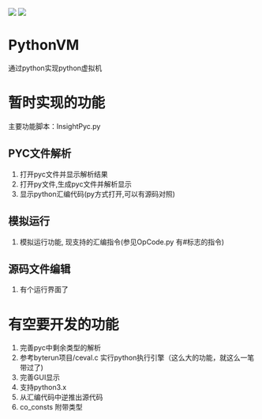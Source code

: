 
![](https://img.shields.io/badge/python-2.7-brightgreen.svg)
![](https://travis-ci.org/VxCoder/PythonVM.svg?branch=master)
# PythonVM
通过python实现python虚拟机

# 暂时实现的功能
主要功能脚本：InsightPyc.py

## PYC文件解析
  1. 打开pyc文件并显示解析结果
  2. 打开py文件,生成pyc文件并解析显示
  3. 显示python汇编代码(py方式打开,可以有源码对照)

## 模拟运行
  1. 模拟运行功能, 现支持的汇编指令(参见OpCode.py 有#标志的指令)


## 源码文件编辑
  1. 有个运行界面了

     
# 有空要开发的功能
1. 完善pyc中剩余类型的解析
2. 参考byterun项目/ceval.c 实行python执行引擎（这么大的功能，就这么一笔带过了)
3. 完善GUI显示
4. 支持python3.x
5. 从汇编代码中逆推出源代码
6. co_consts 附带类型

